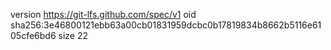 version https://git-lfs.github.com/spec/v1
oid sha256:3e46800121ebb63a00cb01831959dcbc0b17819834b8662b5116e6105cfe6bd6
size 22
